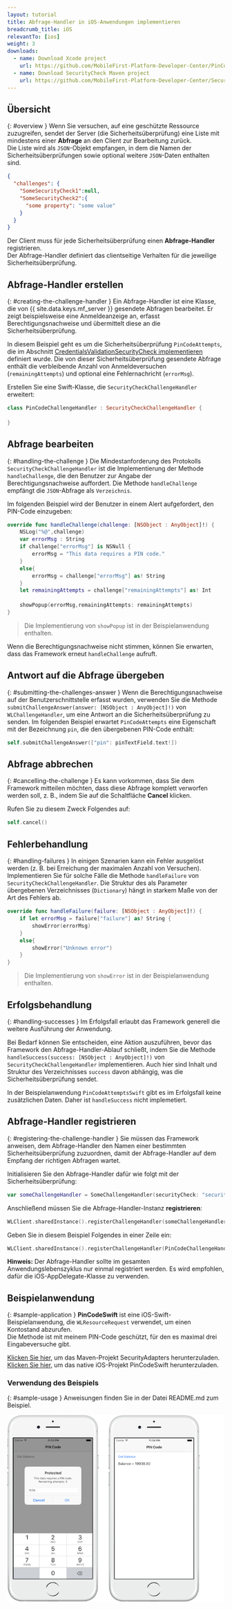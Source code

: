 ```yaml
---
layout: tutorial
title: Abfrage-Handler in iOS-Anwendungen implementieren
breadcrumb_title: iOS
relevantTo: [ios]
weight: 3
downloads:
  - name: Download Xcode project
    url: https://github.com/MobileFirst-Platform-Developer-Center/PinCodeSwift/tree/release80
  - name: Download SecurityCheck Maven project
    url: https://github.com/MobileFirst-Platform-Developer-Center/SecurityCheckAdapters/tree/release80
---
```

<!-- NLS_CHARSET=UTF-8 -->
## Übersicht
{: #overview }
Wenn Sie versuchen, auf eine geschützte Ressource zuzugreifen,
sendet der Server (die Sicherheitsüberprüfung)
eine Liste
mit mindestens einer **Abfrage** an den Client zur Bearbeitung zurück.   
Die Liste wird als `JSON`-Objekt empfangen, in dem die Namen der Sicherheitsüberprüfungen sowie
optional weitere `JSON`-Daten enthalten sind. 

```json
{
  "challenges": {
    "SomeSecurityCheck1":null,
    "SomeSecurityCheck2":{
      "some property": "some value"
    }
  }
}
```

Der Client muss für jede Sicherheitsüberprüfung einen **Abfrage-Handler** registrieren.   
Der Abfrage-Handler definiert das clientseitige Verhalten für die jeweilige Sicherheitsüberprüfung. 

## Abfrage-Handler erstellen
{: #creating-the-challenge-handler }
Ein Abfrage-Handler ist eine Klasse, die von {{ site.data.keys.mf_server }} gesendete Abfragen bearbeitet.
Er zeigt beispielsweise eine Anmeldeanzeige an, erfasst Berechtigungsnachweise und übermittelt diese
an die Sicherheitsüberprüfung. 

In diesem Beispiel geht es um die Sicherheitsüberprüfung
`PinCodeAttempts`, die im Abschnitt [CredentialsValidationSecurityCheck implementieren](../security-check) definiert wurde. Die von dieser
Sicherheitsüberprüfung gesendete Abfrage enthält die verbleibende Anzahl von Anmeldeversuchen (`remainingAttempts`) und
optional eine Fehlernachricht (`errorMsg`).

Erstellen Sie eine Swift-Klasse, die `SecurityCheckChallengeHandler` erweitert:

```swift
class PinCodeChallengeHandler : SecurityCheckChallengeHandler {

}
```

## Abfrage bearbeiten
{: #handling-the-challenge }
Die Mindestanforderung des Protokolls `SecurityCheckChallengeHandler` ist die Implementierung
der Methode `handleChallenge`, die den Benutzer zur Angabe der Berechtigungsnachweise auffordert. Die Methode
`handleChallenge` empfängt die `JSON`-Abfrage als `Verzeichnis`.

Im folgenden Beispiel wird der Benutzer in einem Alert aufgefordert, den PIN-Code einzugeben: 

```swift
override func handleChallenge(challenge: [NSObject : AnyObject]!) {
    NSLog("%@",challenge)
    var errorMsg : String
    if challenge["errorMsg"] is NSNull {
        errorMsg = "This data requires a PIN code."
    }
    else{
        errorMsg = challenge["errorMsg"] as! String
    }
    let remainingAttempts = challenge["remainingAttempts"] as! Int

    showPopup(errorMsg,remainingAttempts: remainingAttempts)
}
```

> Die Implementierung von `showPopup` ist in der Beispielanwendung enthalten. 

Wenn die Berechtigungsnachweise nicht stimmen, können Sie erwarten, dass das Framework erneut `handleChallenge` aufruft. 

## Antwort auf die Abfrage übergeben
{: #submitting-the-challenges-answer }
Wenn die Berechtigungsnachweise auf der Benutzerschnittstelle erfasst wurden, verwenden Sie die Methode
`submitChallengeAnswer(answer: [NSObject : AnyObject]!)` von `WLChallengeHandler`,
um eine Antwort an die Sicherheitsüberprüfung zu senden. Im folgenden Beispiel erwartet `PinCodeAttempts`
eine Eigenschaft mit der Bezeichnung `pin`, die den übergebenen PIN-Code enthält: 

```swift
self.submitChallengeAnswer(["pin": pinTextField.text!])
```

## Abfrage abbrechen
{: #cancelling-the-challenge }
Es kann vorkommen, dass Sie dem Framework mitteilen möchten, dass diese Abfrage komplett verworfen werden soll, z. B., indem Sie auf die Schaltfläche **Cancel** klicken.

Rufen Sie zu diesem Zweck Folgendes auf: 

```swift
self.cancel()
```

## Fehlerbehandlung
{: #handling-failures }
In einigen Szenarien kann ein Fehler ausgelöst werden (z. B. bei Erreichung der maximalen Anzahl von Versuchen). Implementieren Sie für solche Fälle die
Methode `handleFailure` von `SecurityCheckChallengeHandler`.
Die Struktur des als Parameter übergebenen Verzeichnisses (`Dictionary`) hängt in starkem Maße von der Art des Fehlers ab. 

```swift
override func handleFailure(failure: [NSObject : AnyObject]!) {
    if let errorMsg = failure["failure"] as? String {
        showError(errorMsg)
    }
    else{
        showError("Unknown error")
    }
}
```

> Die Implementierung von `showError` ist in der Beispielanwendung enthalten. 

## Erfolgsbehandlung
{: #handling-successes }
Im Erfolgsfall erlaubt das Framework generell die weitere Ausführung der Anwendung. 

Bei Bedarf können Sie entscheiden, eine Aktion auszuführen, bevor das Framework den Abfrage-Handler-Ablauf schließt,
indem Sie die Methode
`handleSuccess(success: [NSObject : AnyObject]!)` von `SecurityCheckChallengeHandler` implementieren. Auch hier sind Inhalt und
Struktur des Verzeichnisses `success` davon abhängig, was die Sicherheitsüberprüfung sendet. 

In der Beispielanwendung `PinCodeAttemptsSwift` gibt es im Erfolgsfall keine zusätzlichen Daten. Daher ist
`handleSuccess` nicht implemetiert. 

## Abfrage-Handler registrieren
{: #registering-the-challenge-handler }
Sie müssen das Framework anweisen, dem Abfrage-Handler den Namen einer bestimmten Sicherheitsüberprüfung zuzuordnen, damit der Abfrage-Handler auf dem Empfang der richtigen Abfragen wartet. 

Initialisieren Sie den Abfrage-Handler dafür wie folgt mit der Sicherheitsüberprüfung: 

```swift
var someChallengeHandler = SomeChallengeHandler(securityCheck: "securityCheckName")
```

Anschließend müssen Sie die Abfrage-Handler-Instanz **registrieren**: 

```swift
WLClient.sharedInstance().registerChallengeHandler(someChallengeHandler)
```

Geben Sie in diesem Beispiel Folgendes in einer Zeile ein: 

```swift
WLClient.sharedInstance().registerChallengeHandler(PinCodeChallengeHandler(securityCheck: "PinCodeAttempts"))
```

**Hinweis:** Der Abfrage-Handler sollte im gesamten Anwendungslebenszyklus nur einmal registriert werden. Es wird empfohlen, dafür die iOS-AppDelegate-Klasse zu verwenden. 

## Beispielanwendung
{: #sample-application }
**PinCodeSwift** ist eine iOS-Swift-Beispielanwendung, die `WLResourceRequest` verwendet, um einen Kontostand abzurufen.   
Die Methode ist mit meinem PIN-Code geschützt, für den es maximal drei Eingabeversuche gibt. 

[Klicken Sie hier](https://github.com/MobileFirst-Platform-Developer-Center/SecurityCheckAdapters/tree/release80), um das Maven-Projekt SecurityAdapters herunterzuladen.   
[Klicken Sie hier](https://github.com/MobileFirst-Platform-Developer-Center/PinCodeSwift/tree/release80), um das native iOS-Projekt PinCodeSwift herunterzuladen. 

### Verwendung des Beispiels
{: #sample-usage }
Anweisungen finden Sie in der Datei README.md zum Beispiel. 

![Beispielanwendung](sample-application.png)

